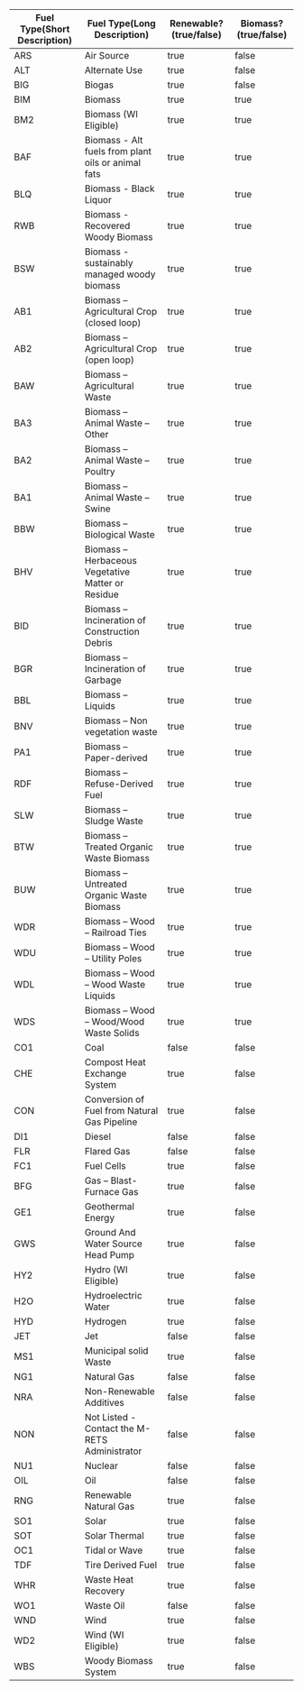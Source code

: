 | **Fuel Type(Short Description)** | **Fuel Type(Long Description)** | **Renewable?(true/false)** | **Biomass?(true/false)** |
| --- | --- | --- | --- |
| ARS | Air Source  | true | false |
| ALT | Alternate Use  | true | false |
| BIG | Biogas  | true | false |
| BIM | Biomass  | true | true |
| BM2 | Biomass (WI Eligible)  | true | true |
| BAF | Biomass - Alt fuels from plant oils or animal fats  | true | true |
| BLQ | Biomass - Black Liquor  | true | true |
| RWB | Biomass - Recovered Woody Biomass  | true | true |
| BSW | Biomass - sustainably managed woody biomass  | true | true |
| AB1 | Biomass – Agricultural Crop (closed loop)  | true | true |
| AB2 | Biomass – Agricultural Crop (open loop)  | true | true |
| BAW | Biomass – Agricultural Waste  | true | true |
| BA3 | Biomass – Animal Waste – Other  | true | true |
| BA2 | Biomass – Animal Waste – Poultry  | true | true |
| BA1 | Biomass – Animal Waste – Swine  | true | true |
| BBW | Biomass – Biological Waste  | true | true |
| BHV | Biomass – Herbaceous Vegetative Matter or Residue  | true | true |
| BID | Biomass – Incineration of Construction Debris  | true | true |
| BGR | Biomass – Incineration of Garbage  | true | true |
| BBL | Biomass – Liquids  | true | true |
| BNV | Biomass – Non vegetation waste  | true | true |
| PA1 | Biomass – Paper-derived  | true | true |
| RDF | Biomass – Refuse-Derived Fuel  | true | true |
| SLW | Biomass – Sludge Waste  | true | true |
| BTW | Biomass – Treated Organic Waste Biomass  | true | true |
| BUW | Biomass – Untreated  Organic Waste Biomass  | true | true |
| WDR | Biomass – Wood  – Railroad Ties  | true | true |
| WDU | Biomass – Wood – Utility Poles  | true | true |
| WDL | Biomass – Wood – Wood Waste Liquids  | true | true |
| WDS | Biomass – Wood – Wood/Wood Waste Solids  | true | true |
| CO1 | Coal  | false | false |
| CHE | Compost Heat Exchange System  | true | false |
| CON | Conversion of Fuel from Natural Gas Pipeline  | true | false |
| DI1 | Diesel  | false | false |
| FLR | Flared Gas  | false | false |
| FC1 | Fuel Cells  | true | false |
| BFG | Gas – Blast-Furnace Gas  | true | false |
| GE1 | Geothermal Energy  | true | false |
| GWS | Ground And Water Source Head Pump  | true | false |
| HY2 | Hydro (WI Eligible)  | true | false |
| H2O | Hydroelectric Water  | true | false |
| HYD | Hydrogen  | true | false |
| JET | Jet  | false | false |
| MS1 | Municipal solid Waste  | true | false |
| NG1 | Natural Gas  | false | false |
| NRA | Non-Renewable Additives  | false | false |
| NON | Not Listed - Contact the M-RETS Administrator  | false | false |
| NU1 | Nuclear  | false | false |
| OIL | Oil  | false | false |
| RNG | Renewable Natural Gas  | true | false |
| SO1 | Solar  | true | false |
| SOT | Solar Thermal  | true | false |
| OC1 | Tidal or Wave  | true | false |
| TDF | Tire Derived Fuel  | true | false |
| WHR | Waste Heat Recovery  | true | false |
| WO1 | Waste Oil  | false | false |
| WND | Wind  | true | false |
| WD2 | Wind (WI Eligible)  | true | false |
| WBS | Woody Biomass System  | true | false |
